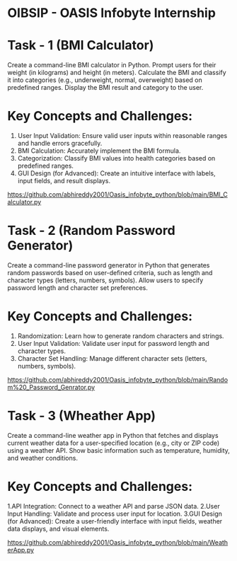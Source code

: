 # OIBSIP - OASIS Infobyte Internship 

# Task - 1 (BMI Calculator)

Create a command-line BMI calculator in Python. Prompt users for their weight (in kilograms) and height (in meters). Calculate the BMI and classify it into categories (e.g., underweight, normal, overweight) based on predefined ranges. Display the BMI result and category to the user.

# Key Concepts and Challenges:

1. User Input Validation: Ensure valid user inputs within reasonable ranges and handle errors gracefully.
2. BMI Calculation: Accurately implement the BMI formula.
3. Categorization: Classify BMI values into health categories based on predefined ranges.
4. GUI Design (for Advanced): Create an intuitive interface with labels, input fields, and result displays. 

https://github.com/abhireddy2001/Oasis_infobyte_python/blob/main/BMI_Calculator.py


# Task - 2 (Random Password Generator)

Create a command-line password generator in Python that generates random passwords based on user-defined criteria, such as length and character types (letters, numbers, symbols). Allow users to specify password length and character set preferences.

# Key Concepts and Challenges:

1. Randomization: Learn how to generate random characters and strings.
2. User Input Validation: Validate user input for password length and character types.
3. Character Set Handling: Manage different character sets (letters, numbers, symbols).

https://github.com/abhireddy2001/Oasis_infobyte_python/blob/main/Random%20_Password_Genrator.py

# Task - 3 (Wheather App)

Create a command-line weather app in Python that fetches and displays current weather data for a user-specified location (e.g., city or ZIP code) using a weather API. Show basic information such as temperature, humidity, and weather conditions.

# Key Concepts and Challenges:

1.API Integration: Connect to a weather API and parse JSON data.
2.User Input Handling: Validate and process user input for location.
3.GUI Design (for Advanced): Create a user-friendly interface with input fields, weather data displays, and visual elements.

https://github.com/abhireddy2001/Oasis_infobyte_python/blob/main/WeatherApp.py

